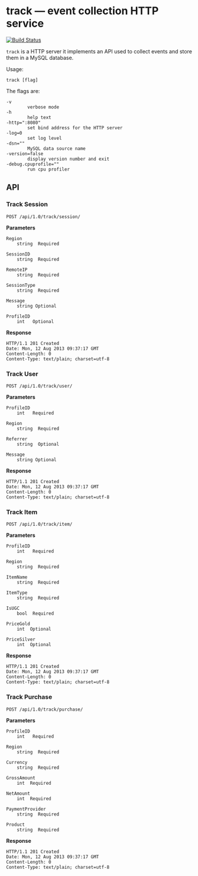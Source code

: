 # track — event collection HTTP service

[![Build Status](https://travis-ci.org/simonz05/track.png?branch=master)](https://travis-ci.org/simonz05/track)

`track` is a HTTP server it implements an API used
to collect events and store them in a MySQL database.

Usage:

    track [flag]

The flags are:

    -v
            verbose mode
    -h
            help text
    -http=":8080"
            set bind address for the HTTP server
    -log=0
            set log level
    -dsn=""
            MySQL data source name
    -version=false
            display version number and exit
    -debug.cpuprofile=""
            run cpu profiler

## API

### Track Session

    POST /api/1.0/track/session/

**Parameters**

    Region      
        string  Required

    SessionID   
        string  Required

    RemoteIP    
        string  Required

    SessionType
        string  Required

    Message
        string Optional

    ProfileID   
        int   Optional

**Response**

    HTTP/1.1 201 Created
    Date: Mon, 12 Aug 2013 09:37:17 GMT
    Content-Length: 0
    Content-Type: text/plain; charset=utf-8

### Track User

    POST /api/1.0/track/user/

**Parameters**

    ProfileID   
        int   Required

    Region      
        string  Required

    Referrer    
        string  Optional

    Message
        string Optional

**Response**

    HTTP/1.1 201 Created
    Date: Mon, 12 Aug 2013 09:37:17 GMT
    Content-Length: 0
    Content-Type: text/plain; charset=utf-8

### Track Item

    POST /api/1.0/track/item/

**Parameters**

    ProfileID   
        int   Required

    Region      
        string  Required

    ItemName    
        string  Required

    ItemType    
        string  Required

    IsUGC    
        bool  Required

    PriceGold    
        int  Optional

    PriceSilver    
        int  Optional

**Response**

    HTTP/1.1 201 Created
    Date: Mon, 12 Aug 2013 09:37:17 GMT
    Content-Length: 0
    Content-Type: text/plain; charset=utf-8


### Track Purchase

    POST /api/1.0/track/purchase/

**Parameters**

    ProfileID   
        int   Required

    Region      
        string  Required

    Currency    
        string  Required

    GrossAmount    
        int  Required

    NetAmount    
        int  Required

    PaymentProvider    
        string  Required

    Product    
        string  Required

**Response**

    HTTP/1.1 201 Created
    Date: Mon, 12 Aug 2013 09:37:17 GMT
    Content-Length: 0
    Content-Type: text/plain; charset=utf-8
